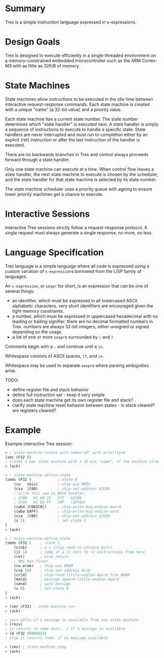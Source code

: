 # Summary

Trex is a simple instruction language expressed in s-expressions.

# Design Goals

Trex is designed to execute efficiently in a single-threaded environment on a memory-constrained embedded microcontroller such as the ARM Cortex-M3 with as little as 32KiB of memory.

# State Machines

State machines allow instructions to be executed in the idle time between interactive request-response commands. Each state machine is created with a unique "name" (a 32-bit value) and a priority value.

Each state machine has a current state number. The state number determines which "state handler" is executed next. A state handler is simply a sequence of instructions to execute to handle a specific state. State handlers are never interrupted and must run to completion either by an explicit (ret) instruction or after the last instruction of the handler is executed.

There are no backwards branches in Trex and control always proceeds forward through a state handler.

Only one state machine can execute at a time. When control flow leaves a state handler, the next state machine to execute is chosen by the scheduler, and the state handler for that state machine is selected by its state number.

The state machine scheduler uses a priority queue with ageing to ensure lower priority machines get a chance to execute.

# Interactive Sessions

Interactive Trex sessions strictly follow a request-response protocol. A single request must always generate a single response, no more, no less.

# Language Specification

Trex language is a simple language where all code is expressed using a custom variation of `s-expression`s borrowed from the LISP family of languages.

An `s-expression`, or `sexpr` for short, is an expression that can be one of several things:

  * an identifier, which must be expressed in all lowercased ASCII alphabetic characters. very short identifiers are encouraged given the tight memory constraints.
  * a number, which must be expressed in uppercased hexadecimal with no leading or trailing signifier. there are no decimal formatted numbers in Trex. numbers are always 32-bit integers, either unsigned or signed depending on the usage.
  * a list of one or more `sexpr`s surrounded by `(` and `)`

Comments begin with a `;` and continue until a `\n`.

Whitespace consists of ASCII spaces, `\t`, and `\n`.

Whitespace may be used to separate `sexpr`s where parsing ambiguities arise.

TODO:

* define register file and stack behavior
* define full instruction set - keep it very simple
* does each state machine get its own register file and stack?
* clarify state machine reset behavior between states - is stack cleared? are registers cleared?

# Example
Example interactive Trex session:

```lisp
> ; state-machine-create with name="o2" with priority=0
(smc 6F32 0)
; create a new state machine with a 32-bit "name". if the machine already exists, all of its state handlers are cleared.
< (ack)

> ; state-machine-define-state
(smds 6F32 0            ; state 0
    (cu   nmix)         ; chip-use NMIX
    (csa  2C00)         ; chip-set-address $2C00
    ; write this asm to NMIX handler:
    ; 2C00   9C 00 2C   STZ   $2C00
    ; 2C03   6C EA FF   JMP   ($FFEA)
    (cwbd 9C002C6C)     ; chip-write-big-endian-dword
    (cwbw EAFF)         ; chip-write-big-endian-word
    (csa  2C00)         ; chip-set-address $2C00
    (s 1)               ; set-state 1
)
< (ack)

> ; state-machine-define-state
(smds 6F32 1    ; state 1
    (crnb)      ; a = (chip-read-no-advance-byte)
    (jz 1)      ; jump if a is zero to +1 instructions from here
    (ret)       ; else return
    ; NMI has fired!
    (cu wram)   ; chip-use WRAM
    (csa 10)    ; chip-set-address 0x10
    (crld)      ; chip-read-little-endian-dword from WRAM
    (mald)      ; message-append-little-endian-dword
    (send)      ; send message
    (s 0)       ; set-state 0
)
< (ack)

> (smr 6F32) ; state-machine-run
< (ack)

; recv polls if a message is available from any state-machine
> (recv)
; it returns (m name data...) if a message is available
< (m 6F32 00000014)
; else it returns (nak) if no message available

> (sms) ; state-machine-stop
< (ack)
```
